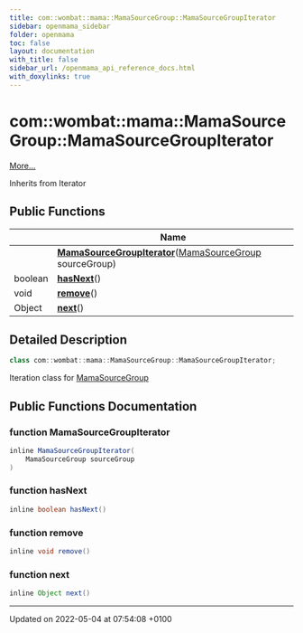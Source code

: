 ```yaml
---
title: com::wombat::mama::MamaSourceGroup::MamaSourceGroupIterator
sidebar: openmama_sidebar
folder: openmama
toc: false
layout: documentation
with_title: false
sidebar_url: /openmama_api_reference_docs.html
with_doxylinks: true
---
```


# com::wombat::mama::MamaSourceGroup::MamaSourceGroupIterator



 [More...](#detailed-description)

Inherits from Iterator

## Public Functions

|                | Name           |
| -------------- | -------------- |
| | **[MamaSourceGroupIterator](classcom_1_1wombat_1_1mama_1_1MamaSourceGroup_1_1MamaSourceGroupIterator.html#function-mamasourcegroupiterator)**([MamaSourceGroup](classcom_1_1wombat_1_1mama_1_1MamaSourceGroup.html) sourceGroup) |
| boolean | **[hasNext](classcom_1_1wombat_1_1mama_1_1MamaSourceGroup_1_1MamaSourceGroupIterator.html#function-hasnext)**() |
| void | **[remove](classcom_1_1wombat_1_1mama_1_1MamaSourceGroup_1_1MamaSourceGroupIterator.html#function-remove)**() |
| Object | **[next](classcom_1_1wombat_1_1mama_1_1MamaSourceGroup_1_1MamaSourceGroupIterator.html#function-next)**() |

## Detailed Description

```java
class com::wombat::mama::MamaSourceGroup::MamaSourceGroupIterator;
```


Iteration class for [MamaSourceGroup](classcom_1_1wombat_1_1mama_1_1MamaSourceGroup.html)

## Public Functions Documentation

### function MamaSourceGroupIterator

```java
inline MamaSourceGroupIterator(
    MamaSourceGroup sourceGroup
)
```


### function hasNext

```java
inline boolean hasNext()
```


### function remove

```java
inline void remove()
```


### function next

```java
inline Object next()
```


-------------------------------

Updated on 2022-05-04 at 07:54:08 +0100